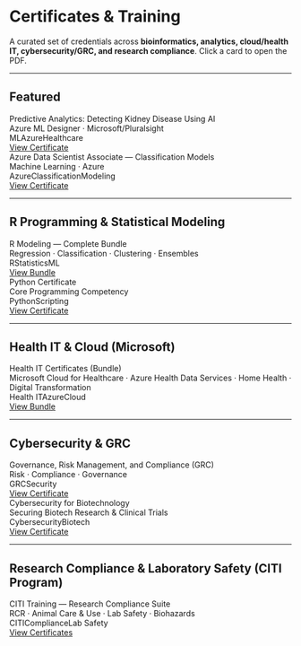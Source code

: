 <link rel="stylesheet" href="/assets/css/site.css">



# Certificates & Training

A curated set of credentials across **bioinformatics, analytics, cloud/health IT, cybersecurity/GRC, and research compliance**. Click a card to open the PDF.

---

## Featured

<div class="grid">
  <div class="card">
    <div class="title">Predictive Analytics: Detecting Kidney Disease Using AI</div>
    <div class="meta">Azure ML Designer · Microsoft/Pluralsight</div>
    <div class="tags">
      <span class="tag">ML</span><span class="tag">Azure</span><span class="tag">Healthcare</span>
    </div>
    <a class="btn-primary" href="/assets/docs/Predictive_Analytics_Detecting_Kidney_Disease_Using_AI_(1).pdf">View Certificate</a>
  </div>

  <div class="card">
    <div class="title">Azure Data Scientist Associate — Classification Models</div>
    <div class="meta">Machine Learning · Azure</div>
    <div class="tags">
      <span class="tag">Azure</span><span class="tag">Classification</span><span class="tag">Modeling</span>
    </div>
    <a class="btn-primary" href="/assets/docs/Azure%20Data%20Scientist%20Associate_%20Machine%20Learning%20Classification%20Models.pdf">View Certificate</a>
  </div>
</div>

---

## R Programming & Statistical Modeling

<div class="grid">
  <div class="card">
    <div class="title">R Modeling — Complete Bundle</div>
    <div class="meta">Regression · Classification · Clustering · Ensembles</div>
    <div class="tags">
      <span class="tag">R</span><span class="tag">Statistics</span><span class="tag">ML</span>
    </div>
    <a class="btn-primary" href="/assets/docs/All_R_Courses_pdf.pdf">View Bundle</a>
  </div>

  <div class="card">
    <div class="title">Python Certificate</div>
    <div class="meta">Core Programming Competency</div>
    <div class="tags">
      <span class="tag">Python</span><span class="tag">Scripting</span>
    </div>
    <a class="btn-primary" href="/assets/docs/Python_Certificate.pdf">View Certificate</a>
  </div>
</div>

---

## Health IT & Cloud (Microsoft)

<div class="grid">
  <div class="card">
    <div class="title">Health IT Certificates (Bundle)</div>
    <div class="meta">Microsoft Cloud for Healthcare · Azure Health Data Services · Home Health · Digital Transformation</div>
    <div class="tags">
      <span class="tag">Health IT</span><span class="tag">Azure</span><span class="tag">Cloud</span>
    </div>
    <a class="btn-primary" href="/assets/docs/Health_IT_Certificates.pdf">View Bundle</a>
  </div>
</div>

---

## Cybersecurity & GRC

<div class="grid">
  <div class="card">
    <div class="title">Governance, Risk Management, and Compliance (GRC)</div>
    <div class="meta">Risk · Compliance · Governance</div>
    <div class="tags">
      <span class="tag">GRC</span><span class="tag">Security</span>
    </div>
    <a class="btn-primary" href="/assets/docs/Governance,%20Risk%20Management,%20and%20Compliance.pdf">View Certificate</a>
  </div>

  <div class="card">
    <div class="title">Cybersecurity for Biotechnology</div>
    <div class="meta">Securing Biotech Research & Clinical Trials</div>
    <div class="tags">
      <span class="tag">Cybersecurity</span><span class="tag">Biotech</span>
    </div>
    <a class="btn-primary" href="/assets/docs/Cybersecurity%20for%20Biotechnology_%20Securing%20Biotech%20Research%20and%20Clinical%20Trials.pdf">View Certificate</a>
  </div>
</div>

---

## Research Compliance & Laboratory Safety (CITI Program)

<div class="grid">
  <div class="card">
    <div class="title">CITI Training — Research Compliance Suite</div>
    <div class="meta">RCR · Animal Care & Use · Lab Safety · Biohazards</div>
    <div class="tags">
      <span class="tag">CITI</span><span class="tag">Compliance</span><span class="tag">Lab Safety</span>
    </div>
    <a class="btn-primary" href="/assets/docs/citi_training_certificates.pdf">View Certificates</a>
  </div>
</div>

</div>
